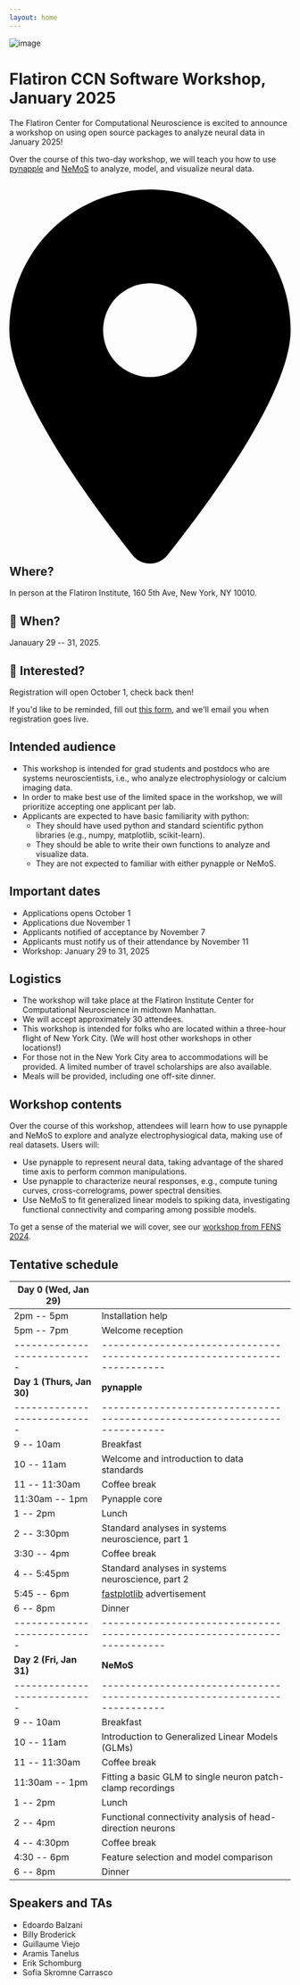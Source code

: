 ```yaml
---
layout: home
---
```


![image](/assets/jan2025-banner.svg)

# Flatiron CCN Software Workshop, January 2025

The Flatiron Center for Computational Neuroscience is excited to announce a workshop on using open source packages to analyze neural data in January 2025!

Over the course of this two-day workshop, we will teach you how to use [pynapple](https://pynapple.org/) and [NeMoS](https://nemos.readthedocs.io) to analyze, model, and visualize neural data.

## <svg xmlns="http://www.w3.org/2000/svg" viewBox="0 0 384 512" style="height: var(--base-font-size)"><!--!Font Awesome Free 6.6.0 by @fontawesome - https://fontawesome.com License - https://fontawesome.com/license/free Copyright 2024 Fonticons, Inc.--><path d="M215.7 499.2C267 435 384 279.4 384 192C384 86 298 0 192 0S0 86 0 192c0 87.4 117 243 168.3 307.2c12.3 15.3 35.1 15.3 47.4 0zM192 128a64 64 0 1 1 0 128 64 64 0 1 1 0-128z"/></svg> Where?

In person at the Flatiron Institute, 160 5th Ave, New York, NY 10010.

## 📆 When?

Janauary 29 -- 31, 2025.

## 🤩 Interested?

Registration will open October 1, check back then!

If you'd like to be reminded, fill out [this form](https://forms.gle/fJF5H7DzXyVCRJsS8), and we'll email you when registration goes live.

## Intended audience

- This workshop is intended for grad students and postdocs who are systems neuroscientists, i.e., who analyze electrophysiology or calcium imaging data.
- In order to make best use of the limited space in the workshop, we will prioritize accepting one applicant per lab.
- Applicants are expected to have basic familiarity with python:
  - They should have used python and standard scientific python libraries (e.g., numpy, matplotlib, scikit-learn).
  - They should be able to write their own functions to analyze and visualize data.
  - They are not expected to familiar with either pynapple or NeMoS.

## Important dates

- Applications opens October 1
- Applications due November 1
- Applicants notified of acceptance by November 7
- Applicants must notify us of their attendance by November 11
- Workshop: January 29 to 31, 2025

## Logistics

- The workshop will take place at the Flatiron Institute Center for Computational Neuroscience in midtown Manhattan.
- We will accept approximately 30 attendees.
- This workshop is intended for folks who are located within a three-hour flight of New York City. (We will host other workshops in other locations!)
- For those not in the New York City area to accommodations will be provided. A limited number of travel scholarships are also available.
- Meals will be provided, including one off-site dinner.

## Workshop contents

Over the course of this workshop, attendees will learn how to use pynapple and NeMoS to explore and analyze electrophysiogical data, making use of real datasets. Users will:
- Use pynapple to represent neural data, taking advantage of the shared time axis to perform common manipulations.
- Use pynapple to characterize neural responses, e.g., compute tuning curves, cross-correlograms, power spectral densities.
- Use NeMoS to fit generalized linear models to spiking data, investigating functional connectivity and comparing among possible models.

To get a sense of the material we will cover, see our [workshop from FENS 2024](../fens-2024).

## Tentative schedule

| Day 0 (Wed, Jan 29)       |                                                                         |
|---------------------------|-------------------------------------------------------------------------|
| 2pm -- 5pm                | Installation help                                                       |
| 5pm -- 7pm                | Welcome reception                                                       |
|---------------------------|-------------------------------------------------------------------------|
| **Day 1 (Thurs, Jan 30)** | **pynapple**                                                                         |
|---------------------------|-------------------------------------------------------------------------|
| 9 -- 10am                 | Breakfast                                                               |
| 10 -- 11am                | Welcome and introduction to data standards                              |
| 11 -- 11:30am             | Coffee break                                                            |
| 11:30am -- 1pm            | Pynapple core                                                           |
| 1 -- 2pm                  | Lunch                                                                   |
| 2 -- 3:30pm               | Standard analyses in systems neuroscience, part 1         |
| 3:30 -- 4pm               | Coffee break                                                            |
| 4 -- 5:45pm               | Standard analyses in systems neuroscience, part 2         |
| 5:45 -- 6pm               | [fastplotlib](https://github.com/fastplotlib/fastplotlib) advertisement |
| 6 -- 8pm                  | Dinner                                                                  |
|---------------------------|-------------------------------------------------------------------------|
| **Day 2 (Fri, Jan 31)**   | **NeMoS**                                                                         |
|---------------------------|-------------------------------------------------------------------------|
| 9 -- 10am                 | Breakfast                                                               |
| 10 -- 11am                | Introduction to Generalized Linear Models (GLMs)                        |
| 11 -- 11:30am             | Coffee break                                                            |
| 11:30am -- 1pm            | Fitting a basic GLM to single neuron patch-clamp recordings             |
| 1 -- 2pm                  | Lunch                                                                   |
| 2 -- 4pm                  | Functional connectivity analysis of head-direction neurons              |
| 4 -- 4:30pm               | Coffee break                                                            |
| 4:30 -- 6pm               | Feature selection and model comparison                                                                |
| 6 -- 8pm                  | Dinner                                                                  |

## Speakers and TAs

- Edoardo Balzani
- Billy Broderick
- Guillaume Viejo
- Aramis Tanelus
- Erik Schomburg
- Sofia Skromne Carrasco
